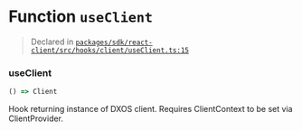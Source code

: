 # Function `useClient`
> Declared in [`packages/sdk/react-client/src/hooks/client/useClient.ts:15`](https://github.com/dxos/protocols/blob/main/packages/sdk/react-client/src/hooks/client/useClient.ts#L15)




### useClient
```ts
() => Client
```
Hook returning instance of DXOS client.
Requires ClientContext to be set via ClientProvider.